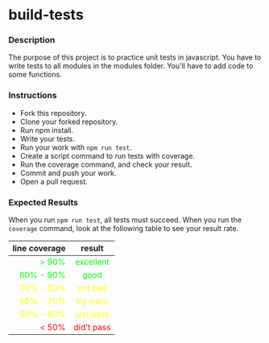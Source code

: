 # build-tests

### Description
The purpose of this project is to practice unit tests in javascript. You have to write tests to all modules in the modules folder. You'll have to add code to some functions.


### Instructions
- Fork this repository.
- Clone your forked repository.
- Run npm install.
- Write your tests.
- Run your work with `npm run test`.
- Create a script command to run tests with coverage.
- Run the coverage command, and check your result.
- Commit and push your work.
- Open a pull request.

### Expected Results
When you run `npm run test`, all tests must succeed. When you run the `coverage` command, look at the following table to see your result rate.

| line coverage | result |
| -------------:|:-------:| 
| <span style="color:#00FF00">> 90%</span>| <span style="color:#00FF00">excellent </span>|
|  <span style="color:#00FF00">80% - 90%</span>|  <span style="color:#00FF00">good</span> |
| <span style="color:#FFFF00">70% - 80%</span>| <span style="color:#FFFF00">not bad</span>|
|<span style="color:#FFFF00">60% - 70%</span>|<span style="color:#FFFF00">try more</span>|
|<span style="color:#FFFF00">50% - 60%</span>|<span style="color:#FFFF00">just pass</span>|
|<span style="color:#FF0000">< 50%</span>|<span style="color:#FF0000">did't pass</span>|
 